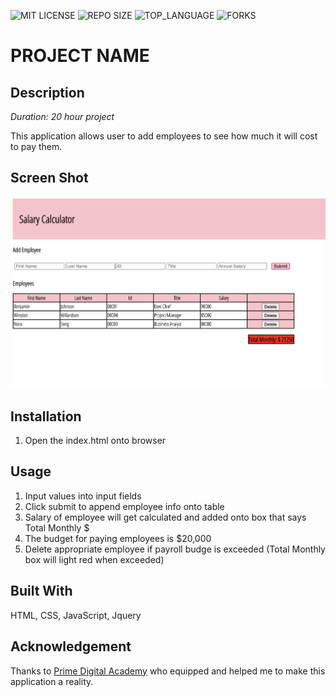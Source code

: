 ![MIT LICENSE](https://img.shields.io/github/license/yyerthao/jquery-salary-calculator.svg?style=flat-square)
![REPO SIZE](https://img.shields.io/github/repo-size/yyerthao/jquery-salary-calculator.svg?style=flat-square)
![TOP_LANGUAGE](https://img.shields.io/github/languages/top/yyerthao/jquery-salary-calculator.svg?style=flat-square)
![FORKS](https://img.shields.io/github/forks/yyerthao/jquery-salary-calculator.svg?style=social)

# PROJECT NAME

## Description

_Duration: 20 hour project_

This application allows user to add employees to see how much it will cost to pay them.

## Screen Shot

![intro](projectsalarycalculator.png)

## Installation

1. Open the index.html onto browser


## Usage

1. Input values into input fields 
2. Click submit to append employee info onto table
3. Salary of employee will get calculated and added 
onto box that says Total Monthly $
4. The budget for paying employees is $20,000
5. Delete appropriate employee if payroll budge is exceeded
(Total Monthly box will light red when exceeded)


## Built With

HTML, CSS, JavaScript, Jquery

## Acknowledgement
Thanks to [Prime Digital Academy](www.primeacademy.io) who equipped and helped me to make this application a reality. 

